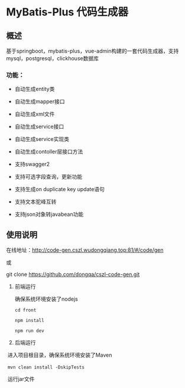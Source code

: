 

# MyBatis-Plus 代码生成器

## 概述

基于springboot，mybatis-plus，vue-admin构建的一套代码生成器，支持mysql，postgresql，clickhouse数据库

### 功能：

- 自动生成entity类

- 自动生成mapper接口

- 自动生成xml文件

- 自动生成service接口

- 自动生成service实现类

- 自动生成contoller层接口方法

- 支持swagger2

- 支持可选字段查询，更新功能

- 支持生成on duplicate key update语句

- 支持文本驼峰互转

- 支持json对象转javabean功能

  

## 使用说明

在线地址：http://code-gen.cszl.wudongqiang.top:81/#/code/gen

或

git clone https://github.com/dongqa/cszl-code-gen.git

1. 前端运行

   确保系统环境安装了nodejs

   ```
   cd front
   
   npm install
   
   npm run dev
   ```

2. 后端运行

​		进入项目根目录，确保系统环境安装了Maven		

​		`mvn clean install -DskipTests`

​		运行jar文件


